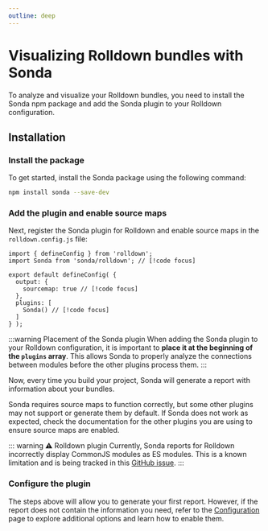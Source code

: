 ```yaml
---
outline: deep
---
```


# Visualizing Rolldown bundles with Sonda

To analyze and visualize your Rolldown bundles, you need to install the Sonda npm package and add the Sonda plugin to your Rolldown configuration.

## Installation

### Install the package

To get started, install the Sonda package using the following command:

```bash
npm install sonda --save-dev
```

### Add the plugin and enable source maps

Next, register the Sonda plugin for Rolldown and enable source maps in the `rolldown.config.js` file:

```js{2,6,9}
import { defineConfig } from 'rolldown';
import Sonda from 'sonda/rolldown'; // [!code focus]

export default defineConfig( {
  output: {
    sourcemap: true // [!code focus]
  },
  plugins: [
    Sonda() // [!code focus]
  ]
} );
```

:::warning Placement of the Sonda plugin
When adding the Sonda plugin to your Rolldown configuration, it is important to **place it at the beginning of the `plugins` array**. This allows Sonda to properly analyze the connections between modules before the other plugins process them.
:::

Now, every time you build your project, Sonda will generate a report with information about your bundles.

Sonda requires source maps to function correctly, but some other plugins may not support or generate them by default. If Sonda does not work as expected, check the documentation for the other plugins you are using to ensure source maps are enabled.

::: warning ⚠️ Rolldown plugin
Currently, Sonda reports for Rolldown incorrectly display CommonJS modules as ES modules. This is a known limitation and is being tracked in this [GitHub issue](https://github.com/rolldown/rolldown/issues/3002).
:::

### Configure the plugin

The steps above will allow you to generate your first report. However, if the report does not contain the information you need, refer to the [Configuration](/configuration) page to explore additional options and learn how to enable them.

